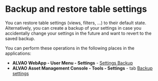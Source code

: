 # Backup and restore table settings
     
You can restore table settings (views, filters, ...) to their default state. Alternatively, you can create a backup of your settings in case you accidentally change your settings in the future and want to revert to the saved backup.
     
You can perform these operations in the following places in the applications:
     
- **ALVAO WebApp - User Menu - Settings** - [Settings Backup](../../list-of-windows/alvao-webapp/settings/settings-backup)
- **ALVAO Asset Management Console - Tools - Settings** - tab [Backup settings](../../list-of-windows/alvao-asset-management-console/tools/settings/restore)
